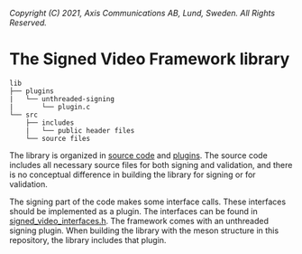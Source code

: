 *Copyright (C) 2021, Axis Communications AB, Lund, Sweden. All Rights Reserved.*

# The Signed Video Framework library
```
lib
├── plugins
|   └── unthreaded-signing
|       └── plugin.c
└── src
    ├── includes
    |   └── public header files
    └── source files
```

The library is organized in [source code](./src/) and [plugins](./plugins/). The source code includes all necessary source files for both signing and validation, and there is no conceptual difference in building the library for signing or for validation.

The signing part of the code makes some interface calls. These interfaces should be implemented as a plugin. The interfaces can be found in [signed_video_interfaces.h](./src/includes/signed_video_interfaces.h). The framework comes with an unthreaded signing plugin. When building the library with the meson structure in this repository, the library includes that plugin.
